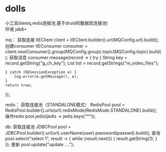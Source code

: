 # dolls
小工具(iiemq,redis连接池,基于druid的数据库连接池)  
环境 jdk8+

mq：
获取连接
IIEClient client = IIEClient.builder().url(MQConfig.url).build();
创建consumer
IIEConsumer consumer = client.newConsumer().group(MQConfig.group).topic(MQConfig.topic).build();
获取消息
consumer.message(record -> {
    try {
        String key = record.getString("g_ch_key");
        List<String> list = record.getStrings("m_video_files");

    } catch (RESessionException e) {
        log.error(e.getMessage(), e);
    }
    return true;
});

redis：
获取连接池（STANDALONE模式）
RedisPool pool = RedisPool.builder().urls(url).redisMode(RedisMode.STANDALONE).build();
操作redis
pool.jedis(jedis -> jedis.keys("*"));


db:
获取连接池
JDBCPool pool = JDBCPool.builder().url(url).userName(user).password(passwd).build();
查询
pool.select("select 1", result -> {
    while (result.next()) {
        result.getString(1);
    }
});
更新
pool.update("update ....");



